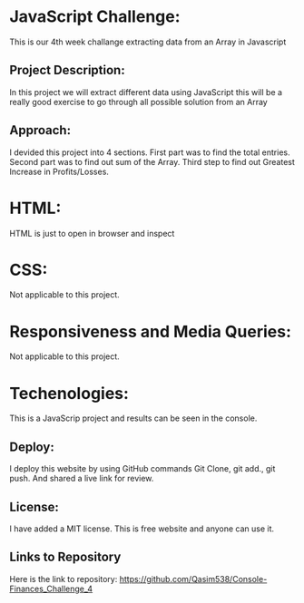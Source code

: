 # JavaScript Challenge:
This is our 4th week challange extracting data from an Array in Javascript


## Project Description:
In this project we will extract different data using JavaScript this will be a really good exercise to go through all possible solution from an Array

## Approach:
I devided this project into 4 sections. 
First part was to find the total entries.
Second part was to find out sum of the Array.
Third step to find out Greatest Increase in Profits/Losses.


# HTML:
HTML is just to open in browser and inspect


# CSS:
Not applicable to this project.


# Responsiveness and Media Queries:
Not applicable to this project.


# Techenologies:
This is a JavaScrip project and results can be seen in the console. 


## Deploy:
I deploy this website by using GitHub commands 
Git Clone, git add., git push.
And shared a live link for review.


## License:
I have added a MIT license. This is free website and anyone can use it.


## Links to Repository
Here is the link to repository:
https://github.com/Qasim538/Console-Finances_Challenge_4


